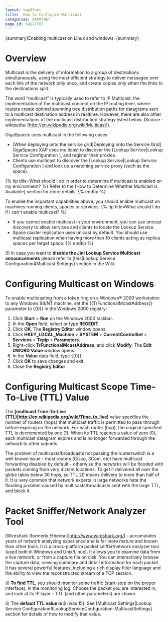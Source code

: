 ```yaml
---
layout: xap97net
title:  How to Configure Multicast
categories: XAP97NET
page_id: 64127787
---
```


{summary}Enabling multicast on Linux and windows. {summary}

# Overview

Multicast is the delivery of information to a group of destinations simultaneously, using the most efficient strategy to deliver messages over each link of the network only once, and create copies only when the links to the destinations split.

The word "multicast" is typically used to refer to IP Multicast, the implementation of the multicast concept on the IP routing level, where routers create optimal spanning tree distribution paths for datagrams sent to a multicast destination address in realtime. However, there are also other implementations of the multicast distribution strategy listed below.
(Source - wikipedia: [http://en.wikipedia.org/wiki/Multicast]).

GigaSpaces uses multicast in the following cases:
- [When deploying onto the service grid|Deploying onto the Service Grid] GigaSpaces XAP uses multicast to discover the [Lookup Service|Lookup Service Configuration ], and register their proxies.
- Clients use multicast to discover the [Lookup Service|Lookup Service Configuration ] and look up a matching service proxy (such as the space).


{% tip title=What should I do in order to determine if multicast is enabled on my environment? %}
Refer to the [How to Determine Whether Multicast is Available] section for more details.
{% endtip %}


To enable the important capabilities above, you should enable multicast on machines running clients, spaces or services.
{% tip title=What should I do if I can't enable multicast? %}
- If you cannot enable multicast in your environment, you can use unicast discovery to allow services and clients to locate the Lookup Service.
- Space cluster replication uses unicast by default. You should use multicast replication when having more than 10 clients acting as replica spaces per target space.
{% endtip %}


(!) In case you want to **disable the Jini Lookup Service Multicast announcements** please refer to [this|Lookup Service Configuration#Multicast Settings] section in the Wiki.

# Configuring Multicast on Windows

To enable multicasting from a token ring on a Windows® 2000 workstation to any Windows 98/NT machine, set the {{TrFunctionalMcastAddress}} parameter to {{0}} in the Windows 2000 registry:
1. Click **Start** > **Run** on the Windows 2000 taskbar.
2. In the **Open** field, select or type **REGEDIT**.
3. Click **OK**. The **Registry Editor** window opens.
4. Click **HKEY_LOCAL_Machine** > **SYSTEM** > **CurrentControlSet** > **Services** > **Tcpip** > **Parameters**.
5. Right-click **TrFunctionalMcastAddress**, and click **Modify**. The **Edit DWORD Value** window opens.
6. In the **Value** data field, type {{0}}.
7. Click **OK** to save changes and exit.
8. Close the **Registry Editor**.

# Configuring Multicast Scope Time-To-Live (TTL) Value

The **[multicast Time-To-Live (TTL)|http://en.wikipedia.org/wiki/Time_to_live]** value specifies the number of routers (hops) that multicast traffic is permitted to pass through before expiring on the network. For each router (hop), the original specified TTL is decremented by one (1). When its TTL reaches a value of zero (0), each multicast datagram expires and is no longer forwarded through the network to other subnets.

The problem of multicasts/broadcasts not passing the router/switch is a well known issue - most routers (Cisco, 3Com, etc) have multicast forwarding disabled by default - otherwise the networks will be flooded with packets coming from very distant locations. To get it delivered all over the globe takes below 30 hops, so TTL 20 means delivery to more than half of it. It is very common that network experts in large networks hate the flooding problem caused by multicasts/broadcasts sent with the large TTL, and block it.


# Packet Sniffer/Network Analyzer Tool

[Wireshark (formerly Ethereal)|http://www.wireshark.org/] - accumulates years of network analyzing experience and is far more mature and known than other tools. It is a cross-platform packet sniffer/network analyzer tool (used both in Windows and Unix/Linux). It allows you to examine data from a live network, or from a capture file on disk. You can interactively browse the capture data, viewing summary and detail information for each packet. It has several powerful features, including a rich display filter language and the ability to view the reconstructed stream of a TCP session.

(i) **To find TTL**, you should monitor some traffic (start-stop on the proper interface), in the monitoring log. Choose the packet you are interested in, and look at its IP layer - TTL (and other parameters) are shown.

(i) The **default TTL value is 3** (was 15). See [Multicast Settings|Lookup Service Configuration#LookupServiceConfiguration-MulticastSettings] section for details of how to modify that value.

